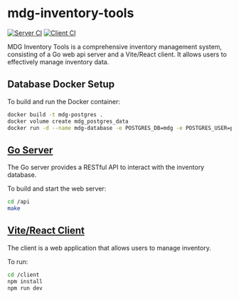 # mdg-inventory-tools

[![Server CI](https://github.com/lf-hernandez/mdg-inventory-tools/actions/workflows/go.yml/badge.svg)](https://github.com/lf-hernandez/mdg-inventory-tools/actions/workflows/go.yml) [![Client CI](https://github.com/lf-hernandez/mdg-inventory-tools/actions/workflows/react.yml/badge.svg)](https://github.com/lf-hernandez/mdg-inventory-tools/actions/workflows/react.yml)

MDG Inventory Tools is a comprehensive inventory management system, consisting of a Go web api server and a Vite/React client. It allows users to effectively manage inventory data.

## Database Docker Setup

To build and run the Docker container:

```bash
docker build -t mdg-postgres .
docker volume create mdg_postgres_data
docker run -d --name mdg-database -e POSTGRES_DB=mdg -e POSTGRES_USER=postgres -e POSTGRES_PASSWORD=postgres -v mdg_postgres_data:/var/lib/postgresql/data -p 5432:5432 mdg-postgres
```

## [Go Server](api)

The Go server provides a RESTful API to interact with the inventory database.

To build and start the web server:

```bash
cd /api
make
```

## [Vite/React Client](client)

The client is a web application that allows users to manage inventory.

To run:

```bash
cd /client
npm install
npm run dev
```
